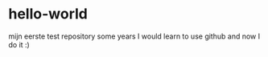 # hello-world
mijn eerste test repository
some years I would learn to use github and now I do it :)
